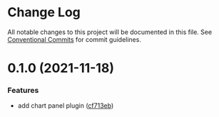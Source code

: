 # Change Log

All notable changes to this project will be documented in this file.
See [Conventional Commits](https://conventionalcommits.org) for commit guidelines.

# 0.1.0 (2021-11-18)


### Features

* add chart panel plugin ([cf713eb](https://github.com/apache-superset/superset-ui/commit/cf713eb2ab9adfba8a89a25a6a66ef57176b6b47))
